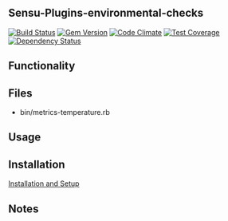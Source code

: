 ## Sensu-Plugins-environmental-checks

[ ![Build Status](https://travis-ci.org/sensu-plugins/sensu-plugins-environmental-checks.svg?branch=master)](https://travis-ci.org/sensu-plugins/sensu-plugins-environmental-checks)
[![Gem Version](https://badge.fury.io/rb/sensu-plugins-environmental-checks.svg)](http://badge.fury.io/rb/sensu-plugins-environmental-checks)
[![Code Climate](https://codeclimate.com/github/sensu-plugins/sensu-plugins-environmental-checks/badges/gpa.svg)](https://codeclimate.com/github/sensu-plugins/sensu-plugins-environmental-checks)
[![Test Coverage](https://codeclimate.com/github/sensu-plugins/sensu-plugins-environmental-checks/badges/coverage.svg)](https://codeclimate.com/github/sensu-plugins/sensu-plugins-environmental-checks)
[![Dependency Status](https://gemnasium.com/sensu-plugins/sensu-plugins-environmental-checks.svg)](https://gemnasium.com/sensu-plugins/sensu-plugins-environmental-checks)

## Functionality

## Files
 * bin/metrics-temperature.rb

## Usage

## Installation

[Installation and Setup](http://sensu-plugins.io/docs/installation_instructions.html)

## Notes
